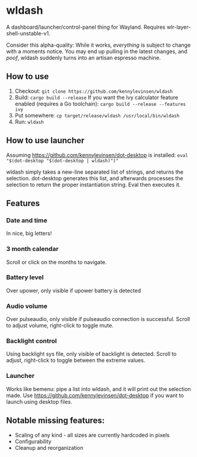 # wldash

A dashboard/launcher/control-panel thing for Wayland. Requires wlr-layer-shell-unstable-v1.

Consider this alpha-quality: While it works, *everything* is subject to change with a moments notice. You may end up pulling in the latest changes, and *poof*, wldash suddenly turns into an artisan espresso machine.

## How to use

1. Checkout: `git clone https://github.com/kennylevinsen/wldash`
2. Build: `cargo build --release`
   If you want the Ivy calculator feature enabled (requires a Go toolchain): `cargo build --release --features ivy`
3. Put somewhere: `cp target/release/wldash /usr/local/bin/wldash`
4. Run: `wldash`

## How to use launcher

Assuming https://github.com/kennylevinsen/dot-desktop is installed: `eval "$(dot-desktop "$(dot-desktop | wldash)")"`

wldash simply takes a new-line separated list of strings, and returns the selection. dot-desktop generates this list, and afterwards processes the selection to return the proper instantiation string. Eval then executes it.

## Features

### Date and time

In nice, big letters!

### 3 month calendar

Scroll or click on the months to navigate.

### Battery level

Over upower, only visible if upower battery is detected

### Audio volume

Over pulseaudio, only visible if pulseaudio connection is successful. Scroll to adjust volume, right-click to toggle mute.

### Backlight control

Using backlight sys file, only visible of backlight is detected. Scroll to adjust, right-click to toggle between the extreme values.

### Launcher

Works like bemenu: pipe a list into wldash, and it will print out the selection made. Use https://github.com/kennylevinsen/dot-desktop if you want to launch using desktop files.

## Notable missing features:

- Scaling of any kind - all sizes are currently hardcoded in pixels
- Configurability
- Cleanup and reorganization

